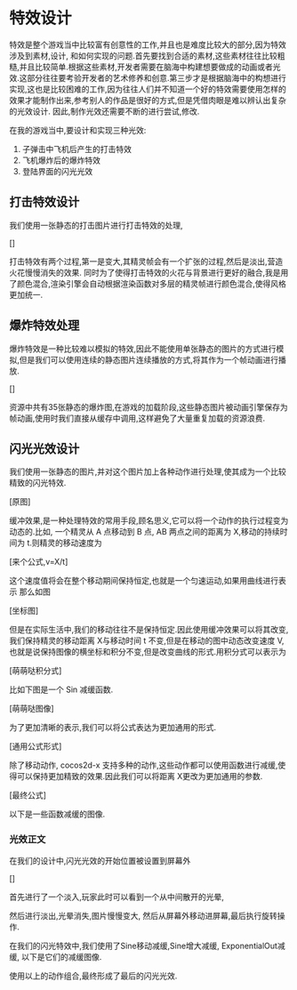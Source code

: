 # 特效设计

特效是整个游戏当中比较富有创意性的工作,并且也是难度比较大的部分,因为特效涉及到素材,设计,
和如何实现的问题.首先要找到合适的素材,这些素材往往比较粗糙,并且比较简单.根据这些素材,开发者需要在脑海中构建想要做成的动画或者光效.这部分往往要考验开发者的艺术修养和创意.第三步才是根据脑海中的构想进行实现,这也是比较困难的工作,因为往往人们并不知道一个好的特效需要使用怎样的效果才能制作出来,参考别人的作品是很好的方式,但是凭借肉眼是难以辨认出复杂的光效设计.
因此,制作光效还需要不断的进行尝试,修改.

在我的游戏当中,要设计和实现三种光效:
1. 子弹击中飞机后产生的打击特效
2. 飞机爆炸后的爆炸特效
3. 登陆界面的闪光光效

## 打击特效设计

我们使用一张静态的打击图片进行打击特效的处理,

[]

打击特效有两个过程,第一是变大,其精灵帧会有一个扩张的过程,然后是淡出,营造火花慢慢消失的效果.
同时为了使得打击特效的火花与背景进行更好的融合,我是用了颜色混合,渲染引擎会自动根据渲染函数对多层的精灵帧进行颜色混合,使得风格更加统一.

## 爆炸特效处理

爆炸特效是一种比较难以模拟的特效,因此不能使用单张静态的图片的方式进行模拟,但是我们可以使用连续的静态图片连续播放的方式,将其作为一个帧动画进行播放.

[]

资源中共有35张静态的爆炸图,在游戏的加载阶段,这些静态图片被动画引擎保存为帧动画,使用时我们直接从缓存中调用,这样避免了大量重复加载的资源浪费.

## 闪光光效设计

我们使用一张静态的图片,并对这个图片加上各种动作进行处理,使其成为一个比较精致的闪光特效.

[原图]

缓冲效果,是一种处理特效的常用手段,顾名思义,它可以将一个动作的执行过程变为动态的.比如,
一个精灵从 A 点移动到 B 点, AB 两点之间的距离为 X,移动的持续时间为 t.则精灵的移动速度为

[来个公式,v=X/t]

这个速度值将会在整个移动期间保持恒定,也就是一个匀速运动,如果用曲线进行表示
那么如图

[坐标图]

但是在实际生活中,我们的移动往往不是保持恒定.因此使用缓冲效果可以将其改变,我们保持精灵的移动距离 X与移动时间 t 不变,但是在移动的图中动态改变速度 V,也就是说保持图像的横坐标和积分不变,但是改变曲线的形式.用积分式可以表示为

[萌萌哒积分式]

比如下图是一个 Sin 减缓函数.

[萌萌哒图像]

为了更加清晰的表示,我们可以将公式表达为更加通用的形式.

[通用公式形式]

除了移动动作, cocos2d-x 支持多种的动作,这些动作都可以使用函数进行减缓,使得可以保持更加精致的效果.因此我们可以将距离 X更改为更加通用的参数.

[最终公式]

以下是一些函数减缓的图像.

### 光效正文
在我们的设计中,闪光光效的开始位置被设置到屏幕外

[]

首先进行了一个淡入,玩家此时可以看到一个从中间散开的光晕,

然后进行淡出,光晕消失,图片慢慢变大,
然后从屏幕外移动进屏幕,最后执行旋转操作.

在我们的闪光特效中,我们使用了Sine移动减缓,Sine增大减缓, ExponentialOut减缓,
以下是它们的减缓图像.

使用以上的动作组合,最终形成了最后的闪光光效.
